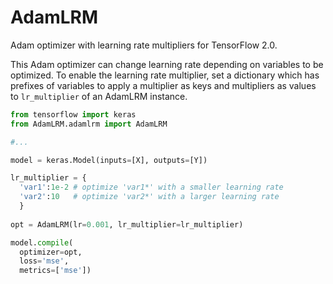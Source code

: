 # AdamLRM
Adam optimizer with learning rate multipliers for TensorFlow 2.0.

This Adam optimizer can change learning rate depending on variables to be optimized.
To enable the learning rate multiplier, set a dictionary which has prefixes of variables to apply a multiplier as keys and multipliers as values to `lr_multiplier` of an AdamLRM instance.

```python
from tensorflow import keras
from AdamLRM.adamlrm import AdamLRM

#...

model = keras.Model(inputs=[X], outputs=[Y])

lr_multiplier = {
  'var1':1e-2 # optimize 'var1*' with a smaller learning rate
  'var2':10   # optimize 'var2*' with a larger learning rate
  }
  
opt = AdamLRM(lr=0.001, lr_multiplier=lr_multiplier)

model.compile(
  optimizer=opt,
  loss='mse',
  metrics=['mse'])
```
